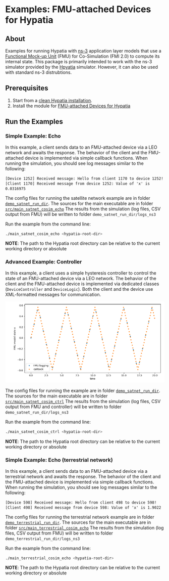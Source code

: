 # Examples: FMU-attached Devices for Hypatia

## About

Examples for running Hypatia with [ns-3](https://www.nsnam.org/) application layer models that use a [Functional Mock-up Unit](https://fmi-standard.org/) (FMU) for Co-Simulation (FMI 2.0) to compute its internal state.
This package is primarily intended to work with the ns-3 simulator provided by the [Hpyatia](https://github.com/snkas/hypatia) simulator.
However, it can also be used with standard ns-3 distrubtions.

## Prerequisites

1. Start from a [clean Hypatia installation](https://github.com/snkas/hypatia?tab=readme-ov-file#getting-started).
2. Install the module for [FMU-attached Devices for Hypatia](https://github.com/AIT-IES/hypatia-fmu-attached-device?tab=readme-ov-file#quick-start-ubuntu-2004)

## Run the Examples

### Simple Example: Echo

In this example, a client sends data to an FMU-attached device via a LEO network and awaits the response.
The behavior of the client and the FMU-attached device is implemented via simple callback functions.
When running the simulation, you should see log messages similar to the following:

```
[Device 1252] Received message: Hello from client 1170 to device 1252!
[Client 1170] Received message from device 1252: Value of 'x' is 0.0316975
```

The config files for running the satellite network example are in folder [`demo_satnet_run_dir`](./demo_satnet_run_dir/).
The sources for the main executable are in folder [`src/main_satnet_cosim_echo`](./src/main_satnet_cosim_echo)
The results from the simulation (log files, CSV output from FMU) will be written to folder `demo_satnet_run_dir/logs_ns3`

Run the example from the command line:
``` bash 
./main_satnet_cosim_echo <hypatia-root-dir>
```

**NOTE**: The path to the Hypatia root directory can be relative to the current working directory or absolute

### Advanced Example: Controller

In this example, a client uses a simple hysteresis controller to control the state of an FMU-attached device via a LEO network.
The behavior of the client and the FMU-attached device is implemented via dedicated classes (`DeviceController` and `DeviceLogic`).
Both the client and the device use XML-formatted messages for communication.

![results from controller example](./img/results-ctrl.png)

The config files for running the example are in folder [`demo_satnet_run_dir`](./demo_satnet_run_dir/).
The sources for the main executable are in folder [`src/main_satnet_cosim_ctrl`](./src/main_satnet_cosim_ctrl)
The results from the simulation (log files, CSV output from FMU and controller) will be written to folder `demo_satnet_run_dir/logs_ns3`

Run the example from the command line:
``` bash 
./main_satnet_cosim_ctrl <hypatia-root-dir>
```

**NOTE**: The path to the Hypatia root directory can be relative to the current working directory or absolute

### Simple Example: Echo (terrestrial network)

In this example, a client sends data to an FMU-attached device via a terrestrial network and awaits the response.
The behavior of the client and the FMU-attached device is implemented via simple callback functions.
When running the simulation, you should see log messages similar to the following:

```
[Device 598] Received message: Hello from client 498 to device 598!
[Client 498] Received message from device 598: Value of 'x' is 1.9022
```

The config files for running the terrestrial network example are in folder [`demo_terrestrial_run_dir`](./demo_terrestrial_run_dir/).
The sources for the main executable are in folder [`src/main_terrestrial_cosim_echo`](./src/main_terrestrial_cosim_echo)
The results from the simulation (log files, CSV output from FMU) will be written to folder `demo_terrestrial_run_dir/logs_ns3`

Run the example from the command line:
``` bash 
./main_terrestrial_cosim_echo <hypatia-root-dir>
```

**NOTE**: The path to the Hypatia root directory can be relative to the current working directory or absolute
